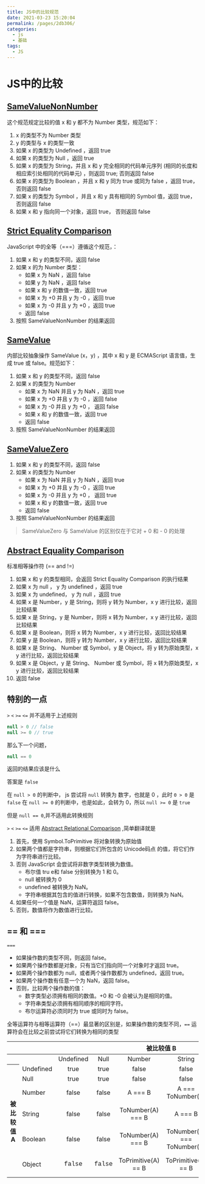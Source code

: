 ```yaml
---
title: JS中的比较规范
date: 2021-03-23 15:20:04
permalink: /pages/2db306/
categories:
  - js
  - 基础
tags:
  - JS
---
```

# JS中的比较 

## [SameValueNonNumber](https://262.ecma-international.org/7.0/#sec-samevaluenonnumber) 
这个规范规定比较的值 x 和 y 都不为 Number 类型，规范如下：

1. x 的类型不为 Number 类型
2. y 的类型与 x 的类型一致
3. 如果 x 的类型为 Undefined ，返回 true
4. 如果 x 的类型为 Null ，返回 true
5. 如果 x 的类型为 String，并且 x 和 y 完全相同的代码单元序列 (相同的长度和相应索引处相同的代码单元) ，则返回 true; 否则返回 false
6. 如果 x 的类型为 Boolean ，并且 x 和 y 同为 true 或同为 false ，返回 true，否则返回 false
7. 如果 x 的类型为 Symbol ，并且 x 和 y 具有相同的 Symbol 值，返回 true，否则返回 false
8. 如果 x 和 y 指向同一个对象，返回 true， 否则返回 false

## [Strict Equality Comparison](https://262.ecma-international.org/7.0/#sec-strict-equality-comparison)
JavaScript 中的全等（===）遵循这个规范，：

1. 如果 x 和 y 的类型不同，返回 false
2. 如果 x 的为 Number 类型：
    - 如果 x 为 NaN ，返回 false
    - 如果 y 为 NaN ，返回 false
    - 如果 x 和 y 的数值一致，返回 true
    - 如果 x 为 +0 并且 y 为 -0 ，返回 true
    - 如果 x 为 -0 并且 y 为 +0 ，返回 true
    - 返回 false
3. 按照 SameValueNonNumber 的结果返回

## [SameValue](https://262.ecma-international.org/7.0/#sec-samevalue)
内部比较抽象操作 SameValue (x，y) ，其中 x 和 y 是 ECMAScript 语言值，生成 true 或 false。规范如下：

1. 如果 x 和 y 的类型不同，返回 false
2. 如果 x 的类型为 Number
    - 如果 x 为 NaN 并且 y 为 NaN ，返回 true
    - 如果 x 为 +0 并且 y 为 -0 ，返回 false
    - 如果 x 为 -0 并且 y 为 +0 ， 返回 false
    - 如果 x 和 y 的数值一致，返回 true
    - 返回 false
3. 按照 SameValueNonNumber 的结果返回

## [SameValueZero](https://262.ecma-international.org/7.0/#sec-samevaluezero)
1. 如果 x 和 y 的类型不同，返回 false
2. 如果 x 的类型为 Number
    - 如果 x 为 NaN 并且 y 为 NaN ，返回 true
    - 如果 x 为 +0 并且 y 为 -0 ，返回 true
    - 如果 x 为 -0 并且 y 为 +0 ， 返回 true
    - 如果 x 和 y 的数值一致，返回 true
    - 返回 false
3. 按照 SameValueNonNumber 的结果返回
> SameValueZero 与 SameValue 的区别仅在于它对 + 0 和 - 0 的处理

## [Abstract Equality Comparison](https://262.ecma-international.org/7.0/#sec-abstract-equality-comparison) 
标准相等操作符 (== and !=)
1. 如果 x 和 y 的类型相同，会返回 Strict Equality Comparison 的执行结果
2. 如果 x 为 null ， y 为 undefined ，返回 true
3. 如果 x 为 undefined， y 为 null ，返回 true
4. 如果 x 是 Number，y 是 String，则将 y 转为 Number，x y 进行比较，返回比较结果
5. 如果 x 是 String，y 是 Number，则将 x 转为 Number，x y 进行比较，返回比较结果
6. 如果 x 是 Boolean，则将 x 转为 Number，x y 进行比较，返回比较结果
7. 如果 y 是 Boolean，则将 y 转为 Number，x y 进行比较，返回比较结果
8. 如果 x 是 String、 Number 或 Symbol，y 是 Object，将 y 转为原始类型，x y 进行比较，返回比较结果
9. 如果 x 是 Object，y 是 String、 Number 或 Symbol，将 x 转为原始类型，x y 进行比较，返回比较结果
10. 返回 false


## 特别的一点
`>` `<` `>=` `<=` 并不适用于上述规则
```js
null > 0 // false
null >= 0 // true
```
那么下一个问题，
```js
null == 0
```
返回的结果应该是什么

答案是 `false`

在 `null > 0` 的判断中， js 尝试将 `null` 转换为 数字，也就是 0 ，此时 `0 > 0` 是 `false`
在 `null >= 0` 的判断中，也是如此，会转为 0，所以 `null >= 0` 是 `true`

但是 `null == 0`,并不适用此转换规则

`>` `<` `>=` `<=` 适用 [Abstract Relational Comparison](https://tc39.es/ecma262/#sec-abstract-relational-comparison) ,简单翻译就是

1. 首先，使用 Symbol.ToPrimitive 将对象转换为原始值
2. 如果两个值都是字符串，则根据它们所包含的 Unicode码点 的值，将它们作为字符串进行比较。
3. 否则 JavaScript 会尝试将非数字类型转换为数值。
   - 布尔值 tru e和 false 分别转换为 1 和 0。
   - null 被转换为 0
   - undefined 被转换为 NaN。
   - 字符串根据其包含的值进行转换，如果不包含数值，则转换为 NaN。
4. 如果任何一个值是 NaN，运算符返回 false。
5. 否则，数值将作为数值进行比较。


## == 和 ===

`===`
- 如果操作数的类型不同，则返回 false。
- 如果两个操作数都是对象，只有当它们指向同一个对象时才返回 true。
- 如果两个操作数都为 null，或者两个操作数都为 undefined，返回 true。
- 如果两个操作数有任意一个为 NaN，返回 false。
- 否则，比较两个操作数的值：
   - 数字类型必须拥有相同的数值。+0 和 -0 会被认为是相同的值。
   - 字符串类型必须拥有相同顺序的相同字符。
   - 布尔运算符必须同时为 true 或同时为 false。

全等运算符与相等运算符（==）最显著的区别是，如果操作数的类型不同，`==` 运算符会在比较之前尝试将它们转换为相同的类型

<table class="standard-table">
 <thead>
  <tr>
   <th scope="row"></th>
   <th colspan="7" scope="col" style="text-align: center;">被比较值 B</th>
  </tr>
 </thead>
 <tbody>
  <tr>
   <th scope="row"></th>
   <td></td>
   <td style="text-align: center;">Undefined</td>
   <td style="text-align: center;">Null</td>
   <td style="text-align: center;">Number</td>
   <td style="text-align: center;">String</td>
   <td style="text-align: center;">Boolean</td>
   <td style="text-align: center;">Object</td>
  </tr>
  <tr>
   <th colspan="1" rowspan="6" scope="row"> 被比较值 A</th>
   <td>Undefined</td>
   <td style="text-align: center;">true</td>
   <td style="text-align: center;">true</td>
   <td style="text-align: center;">false</td>
   <td style="text-align: center;">false</td>
   <td style="text-align: center;">false</td>
   <td style="text-align: center;">IsFalsy(B)</td>
  </tr>
  <tr>
   <td>Null</td>
   <td style="text-align: center;">true</td>
   <td style="text-align: center;">true</td>
   <td style="text-align: center;">false</td>
   <td style="text-align: center;">false</td>
   <td style="text-align: center;">false</td>
   <td style="text-align: center;">IsFalsy(B)</td>
  </tr>
  <tr>
   <td>Number</td>
   <td style="text-align: center;">false</td>
   <td style="text-align: center;">false</td>
   <td style="text-align: center;">A === B</td>
   <td style="text-align: center;">A === ToNumber(B)</td>
   <td style="text-align: center;">A=== ToNumber(B) </td>
   <td style="text-align: center;">A== ToPrimitive(B)</td>
  </tr>
  <tr>
   <td>String</td>
   <td style="text-align: center;">false</td>
   <td style="text-align: center;">false</td>
   <td style="text-align: center;">ToNumber(A) === B</td>
   <td style="text-align: center;">A === B</td>
   <td style="text-align: center;">ToNumber(A) === ToNumber(B)</td>
   <td style="text-align: center;">ToPrimitive(B) == A</td>
  </tr>
  <tr>
   <td>Boolean</td>
   <td style="text-align: center;">false</td>
   <td style="text-align: center;">false</td>
   <td style="text-align: center;">ToNumber(A) === B</td>
   <td style="text-align: center;">ToNumber(A) === ToNumber(B)</td>
   <td style="text-align: center;">A === B</td>
   <td style="text-align: center;">ToNumber(A) == ToPrimitive(B)</td>
  </tr>
  <tr>
   <td>Object</td>
   <td style="text-align: center;"><font face="Consolas, Liberation Mono, Courier, monospace">false</font></td>
   <td style="text-align: center;"><font face="Consolas, Liberation Mono, Courier, monospace">false</font></td>
   <td style="text-align: center;">ToPrimitive(A) == B</td>
   <td style="text-align: center;">ToPrimitive(A) == B</td>
   <td style="text-align: center;">ToPrimitive(A) == ToNumber(B)</td>
   <td style="text-align: center;">
    <p>A === B</p>
   </td>
  </tr>
 </tbody>
</table>



